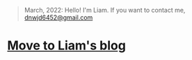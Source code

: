 > March, 2022: Hello! I'm Liam. If you want to contact me, <dnwjd6452@gmail.com>

# [Move to Liam's blog](https://liampoet.github.io/)

